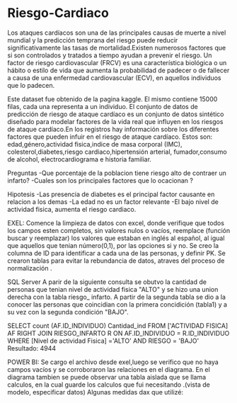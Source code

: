 # Riesgo-Cardiaco


Los ataques cardíacos son una de las principales causas de muerte a nivel mundial y la predicción temprana del riesgo puede reducir significativamente las tasas de mortalidad.Existen numerosos factores que si son controlados y tratados a tiempo ayudan a prevenir el riesgo. 
Un factor de riesgo cardiovascular (FRCV) es una característica biológica o un hábito o estilo de vida que aumenta la probabilidad de padecer o de fallecer a causa de una enfermedad cardiovascular (ECV), en aquellos individuos que lo padecen.

Este dataset fue obtenido de la pagina kaggle. El mismo contiene 15000 filas, cada una representa a un individuo. 
El conjunto de datos de predicción de riesgo de ataque cardíaco es un conjunto de datos sintético diseñado para modelar factores de la vida real que influyen en los riesgos de ataque cardíaco.En los registros hay información sobre  los diferentes factores que pueden infuir en el riesgo de ataque cardíaco. Estos son: edad,género,actividad fisica,indice de masa corporal (IMC), colesterol,diabetes,riesgo cardiaco,hipertensión arterial, fumador,consumo de alcohol, electrocardiograma e historia familiar. 

Preguntas
-Que porcentaje de la poblacion tiene riesgo alto de contraer un infarto?
-Cuales son los principales factores que lo ocacionan ?

Hipotesis
-Las presencia de diabetes es el principal factor causante en relacion a los demas 
-La edad no es un factor relevante 
-El bajo nivel de actividad fisica, aumenta el riesgo cardiaco.


EXEL: 
Comence la limpieza de datos con excel, donde verifique que todos los campos esten completos, sin valores nulos o vacíos, reemplace (función buscar y reemplazar) los valores que estaban en inglés al español, al igual que aquellos que tenian número(0,1), por las opciones si y no.
Se creo la columna de ID para identificar a cada una de las personas, y definir PK. 
Se crearon tablas para evitar la rebundancia de datos, atraves del proceso de normalización . 


SQL Server 
A parir de la siguiente consulta se obutvo la cantidad de personas que tenian nivel de actividad fisica "ALTO" y se hizo una union derecha con la tabla riesgo_ infarto. A partir de la segunda tabla se dio a la conocer las personas que coincidian con la primera concidición (tabla1) y a su vez con la segunda condición "BAJO". 

SELECT  count (AF.ID_INDIVIDUO) Cantidad_ind FROM ['ACTIVIDAD FISICA] AF
RIGHT JOIN RIESGO_INFARTO R
ON AF.ID_INDIVIDUO = R.ID_INDIVIDUO
WHERE [Nivel de actividad Fisica] ='ALTO' AND RIESGO = 'BAJO'
Resultado:
4944


POWER BI:
Se cargo el archivo desde exel,luego se verifico que no haya campos vacíos y se corroboraron las relaciones en el diagrama. 
En el diagrama tambien se puede observar una tabla aislada que se llama calculos, en la cual guarde los calculos que fui necesitando .(vista de modelo, especificar datos)
Algunas medidas dax que utilizé: 


